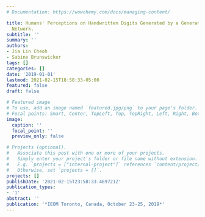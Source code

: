 ```yaml
---
# Documentation: https://wowchemy.com/docs/managing-content/

title: Humans' Perceptions on Handwritten Digits Generated by a Generative Adversarial
  Network.
subtitle: ''
summary: ''
authors:
- Jia Lin Cheoh
- Sabine Brunswicker
tags: []
categories: []
date: '2019-01-01'
lastmod: 2021-02-15T18:58:33-05:00
featured: false
draft: false

# Featured image
# To use, add an image named `featured.jpg/png` to your page's folder.
# Focal points: Smart, Center, TopLeft, Top, TopRight, Left, Right, BottomLeft, Bottom, BottomRight.
image:
  caption: ''
  focal_point: ''
  preview_only: false

# Projects (optional).
#   Associate this post with one or more of your projects.
#   Simply enter your project's folder or file name without extension.
#   E.g. `projects = ["internal-project"]` references `content/project/deep-learning/index.md`.
#   Otherwise, set `projects = []`.
projects: []
publishDate: '2021-02-15T23:58:33.469721Z'
publication_types:
- '1'
abstract: ''
publication: '*IEOM Toronto, Canada, October 23-25, 2019*'
---
```

